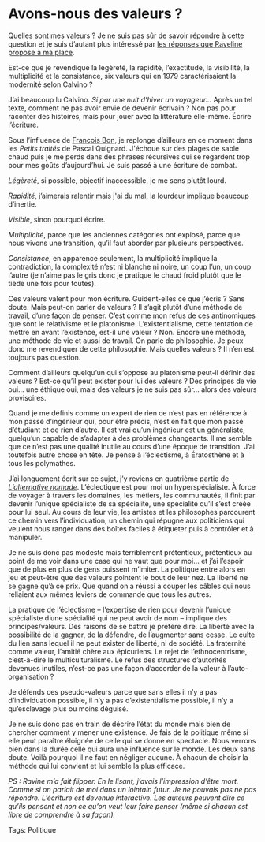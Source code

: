 # Avons-nous des valeurs ?

Quelles sont mes valeurs ? Je ne suis pas sûr de savoir répondre à cette question et je suis d’autant plus intéressé par [les réponses que Raveline propose à ma place](http://raveline.posterous.com/le-silence-des-passions-i).

Est-ce que je revendique la légèreté, la rapidité, l’exactitude, la visibilité, la multiplicité et la consistance, six valeurs qui en 1979 caractérisaient la modernité selon Calvino ?

J’ai beaucoup lu Calvino. *Si par une nuit d’hiver un voyageur…* Après un tel texte, comment ne pas avoir envie de devenir écrivain ? Non pas pour raconter des histoires, mais pour jouer avec la littérature elle-même. Écrire l’écriture.

Sous l’influence de [François Bon](http://www.tierslivre.net/), je replonge d’ailleurs en ce moment dans les *Petits traités* de Pascal Quignard. J'échoue sur des plages de sable chaud puis je me perds dans des phrases récursives qui se regardent trop pour mes goûts d’aujourd’hui. Je suis passé à une écriture de combat.

*Légèreté*, si possible, objectif inaccessible, je me sens plutôt lourd.

*Rapidité*, j’aimerais ralentir mais j'ai du mal, la lourdeur implique beaucoup d’inertie.

*Visible*, sinon pourquoi écrire.

*Multiplicité*, parce que les anciennes catégories ont explosé, parce que nous vivons une transition, qu’il faut aborder par plusieurs perspectives.

*Consistance*, en apparence seulement, la multiplicité implique la contradiction, la complexité n’est ni blanche ni noire, un coup l’un, un coup l’autre (je n’aime pas le gris donc je pratique le chaud froid plutôt que le tiède une fois pour toutes).

Ces valeurs valent pour mon écriture. Guident-elles ce que j’écris ? Sans doute. Mais peut-on parler de valeurs ? Il s’agit plutôt d’une méthode de travail, d’une façon de penser. C’est comme mon refus de ces antinomiques que sont le relativisme et le platonisme. L’existentialisme, cette tentation de mettre en avant l’existence, est-il une valeur ? Non. Encore une méthode, une méthode de vie et aussi de travail. On parle de philosophie. Je peux donc me revendiquer de cette philosophie. Mais quelles valeurs ? Il n’en est toujours pas question.

Comment d’ailleurs quelqu’un qui s’oppose au platonisme peut-il définir des valeurs ? Est-ce qu’il peut exister pour lui des valeurs ? Des principes de vie oui… une éthique oui, mais des valeurs je ne suis pas sûr... alors des valeurs provisoires.

Quand je me définis comme un expert de rien ce n’est pas en référence à mon passé d’ingénieur qui, pour être précis, n’est en fait que mon passé d’étudiant et de rien d’autre. Il est vrai qu’un ingénieur est un généraliste, quelqu’un capable de s’adapter à des problèmes changeants. Il me semble que ce n’est pas une qualité inutile au cours d’une époque de transition. J’ai toutefois autre chose en tête. Je pense à l’éclectisme, à Ératosthène et à tous les polymathes.

J’ai longuement écrit sur ce sujet, j’y reviens en quatrième partie de [*L’alternative nomade*](http://blog.tcrouzet.com/alternative-nomade/). L’éclectique est pour moi un hyperspécialiste. À force de voyager à travers les domaines, les métiers, les communautés, il finit par devenir l’unique spécialiste de sa spécialité, une spécialité qu’il s’est créée pour lui seul. Au cours de leur vie, les artistes et les philosophes parcourent ce chemin vers l’individuation, un chemin qui répugne aux politiciens qui veulent nous ranger dans des boîtes faciles à étiqueter puis à contrôler et à manipuler.

Je ne suis donc pas modeste mais terriblement prétentieux, prétentieux au point de me voir dans une case qui ne vaut que pour moi… et j’ai l’espoir que de plus en plus de gens puissent m’imiter. La politique entre alors en jeu et peut-être que des valeurs pointent le bout de leur nez. La liberté ne se gagne qu’à ce prix. Que quand on a réussi à couper les câbles qui nous reliaient aux mêmes leviers de commande que tous les autres.

La pratique de l’éclectisme – l’expertise de rien pour devenir l’unique spécialiste d’une spécialité qui ne peut avoir de nom – implique des principes/valeurs. Des raisons de se battre je préfère dire. La liberté avec la possibilité de la gagner, de la défendre, de l’augmenter sans cesse. Le culte du lien sans lequel il ne peut exister de liberté, ni de société. La fraternité comme valeur, l’amitié chère aux épicuriens. Le rejet de l’ethnocentrisme, c’est-à-dire le multiculturalisme. Le refus des structures d’autorités devenues inutiles, n’est-ce pas une façon d’accorder de la valeur à l’auto-organisation ?

Je défends ces pseudo-valeurs parce que sans elles il n’y a pas d’individuation possible, il n’y a pas d’existentialisme possible, il n’y a qu’esclavage plus ou moins déguisé.

Je ne suis donc pas en train de décrire l’état du monde mais bien de chercher comment y mener une existence. Je fais de la politique même si elle peut paraître éloignée de celle qui se donne en spectacle. Nous verrons bien dans la durée celle qui aura une influence sur le monde. Les deux sans doute. Voilà pourquoi il ne faut en négliger aucune. À chacun de choisir la méthode qui lui convient et lui semble la plus efficace.

*PS : Ravine m’a fait flipper. En le lisant, j’avais l’impression d’être mort. Comme si on parlait de moi dans un lointain futur. Je ne pouvais pas ne pas répondre. L’écriture est devenue interactive. Les auteurs peuvent dire ce qu’ils pensent et non ce qu’on veut leur faire penser (même si chacun est libre de comprendre à sa façon).*

Tags: Politique